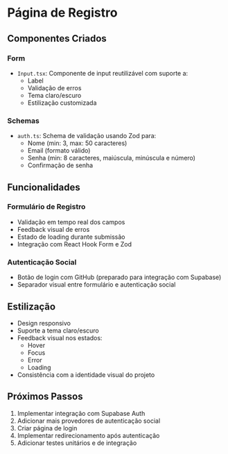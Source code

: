 # Página de Registro

## Componentes Criados

### Form

- `Input.tsx`: Componente de input reutilizável com suporte a:
  - Label
  - Validação de erros
  - Tema claro/escuro
  - Estilização customizada

### Schemas

- `auth.ts`: Schema de validação usando Zod para:
  - Nome (min: 3, max: 50 caracteres)
  - Email (formato válido)
  - Senha (min: 8 caracteres, maiúscula, minúscula e número)
  - Confirmação de senha

## Funcionalidades

### Formulário de Registro

- Validação em tempo real dos campos
- Feedback visual de erros
- Estado de loading durante submissão
- Integração com React Hook Form e Zod

### Autenticação Social

- Botão de login com GitHub (preparado para integração com Supabase)
- Separador visual entre formulário e autenticação social

## Estilização

- Design responsivo
- Suporte a tema claro/escuro
- Feedback visual nos estados:
  - Hover
  - Focus
  - Error
  - Loading
- Consistência com a identidade visual do projeto

## Próximos Passos

1. Implementar integração com Supabase Auth
2. Adicionar mais provedores de autenticação social
3. Criar página de login
4. Implementar redirecionamento após autenticação
5. Adicionar testes unitários e de integração
